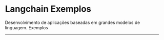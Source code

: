 # Langchain Exemplos

Desenvolvimento de aplicações baseadas em grandes modelos de linguagem. Exemplos

---

